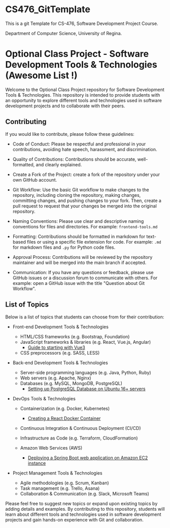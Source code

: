 # CS476_GitTemplate
This is a git Template for CS-476, Software Development Project Course.

Department of Computer Science, University of Regina. 


# Optional Class Project - Software Development Tools & Technologies (Awesome List !)

Welcome to the Optional Class Project repository for Software Development Tools & Technologies. This repository is intended to provide students with an opportunity to explore different tools and technologies used in software development projects and to collaborate with their peers.

## Contributing

If you would like to contribute, please follow these guidelines:

- Code of Conduct: Please be respectful and professional in your contributions, avoiding hate speech, harassment, and discrimination.

- Quality of Contributions: Contributions should be accurate, well-formatted, and clearly explained.

- Create a Fork of the Project:  create a fork of the repository under your own GitHub account.

- Git Workflow: Use the basic Git workflow to make changes to the repository, including cloning the repository, making changes, committing changes, and pushing changes to your fork. Then, create a pull request to request that your changes be merged into the original repository.

- Naming Conventions: Please use clear and descriptive naming conventions for files and directories. For example: `frontend-tools.md`

- Formatting: Contributions should be formatted in markdown for text-based files or using a specific file extension for code. For example: `.md` for markdown files and `.py` for Python code files.

- Approval Process: Contributions will be reviewed by the repository maintainer and will be merged into the main branch if accepted.

- Communication: If you have any questions or feedback, please use GitHub issues or a discussion forum to communicate with others. For example: open a GitHub issue with the title "Question about Git Workflow".

## List of Topics

Below is a list of topics that students can choose from for their contribution:

- Front-end Development Tools & Technologies
    - HTML/CSS frameworks (e.g. Bootstrap, Foundation)
    - JavaScript frameworks & libraries (e.g. React, Vue.js, Angular)
        - [Guide to starting with Vue3](https://github.com/PreetAsari15/CS476_GitTemplate/blob/main/VUE%20JS/GuideToVue3.md)
    - CSS preprocessors (e.g. SASS, LESS)

- Back-end Development Tools & Technologies
    - Server-side programming languages (e.g. Java, Python, Ruby)
    - Web servers (e.g. Apache, Nginx)
    - Databases (e.g. MySQL, MongoDB, PostgreSQL)
        - [Setting up PostgreSQL Database on Ubuntu 16+ servers](https://github.com/parasteh/CS476_GitTemplate/blob/main/DevOps/PostgreSQL-Ubuntu-Configure.md)

- DevOps Tools & Technologies
    - Containerization (e.g. Docker, Kubernetes)
        - [Creating a React Docker Container](https://github.com/parasteh/CS476_GitTemplate/blob/main/DevOps/React-Docker-Setup.md#creating-a-react-docker-container)

    - Continuous Integration & Continuous Deployment (CI/CD)
    - Infrastructure as Code (e.g. Terraform, CloudFormation)
    - Amazon Web Services (AWS)
        - [Deploying a Spring Boot web application on Amazon EC2 instance](https://github.com/parasteh/CS476_GitTemplate/blob/main/AWS/deploy-springboot-app-on-aws.md)

- Project Management Tools & Technologies
    - Agile methodologies (e.g. Scrum, Kanban)
    - Task management (e.g. Trello, Asana)
    - Collaboration & Communication (e.g. Slack, Microsoft Teams)

Please feel free to suggest new topics or expand upon existing topics by adding details and examples. By contributing to this repository, students will learn about different tools and technologies used in software development projects and gain hands-on experience with Git and collaboration.

